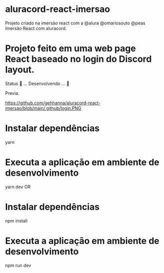 # aluracord-react-imersao
Projeto criado na imersão react com a @alura @omariosouto @peas
Imersão React com aluracord.

# Projeto feito em uma web page React baseado no login do Discord layout. 

Status
🚧 ... Desenvolvendo ... 🚧

Previa.

https://github.com/gehhanna/aluracord-react-imersao/blob/main/.github/login.PNG



  # Instalar dependências
  yarn
  
  # Executa a aplicação em ambiente de desenvolvimento
  yarn dev
OR

  # Instalar dependências
  npm install
  
  # Executa a aplicação em ambiente de desenvolvimento
  npm run dev



